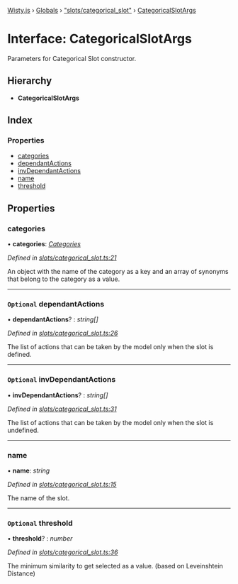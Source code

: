 [Wisty.js](../README.md) › [Globals](../globals.md) › ["slots/categorical_slot"](../modules/_slots_categorical_slot_.md) › [CategoricalSlotArgs](_slots_categorical_slot_.categoricalslotargs.md)

# Interface: CategoricalSlotArgs

Parameters for Categorical Slot constructor.

## Hierarchy

* **CategoricalSlotArgs**

## Index

### Properties

* [categories](_slots_categorical_slot_.categoricalslotargs.md#categories)
* [dependantActions](_slots_categorical_slot_.categoricalslotargs.md#optional-dependantactions)
* [invDependantActions](_slots_categorical_slot_.categoricalslotargs.md#optional-invdependantactions)
* [name](_slots_categorical_slot_.categoricalslotargs.md#name)
* [threshold](_slots_categorical_slot_.categoricalslotargs.md#optional-threshold)

## Properties

###  categories

• **categories**: *[Categories](../modules/_slots_categorical_slot_.md#categories)*

*Defined in [slots/categorical_slot.ts:21](https://github.com/the-new-sky/Wisty.js/blob/22c0b6f/src/slots/categorical_slot.ts#L21)*

An object with the name of the category as a key and an array of synonyms that belong to
the category as a value.

___

### `Optional` dependantActions

• **dependantActions**? : *string[]*

*Defined in [slots/categorical_slot.ts:26](https://github.com/the-new-sky/Wisty.js/blob/22c0b6f/src/slots/categorical_slot.ts#L26)*

The list of actions that can be taken by the model only when the slot is defined.

___

### `Optional` invDependantActions

• **invDependantActions**? : *string[]*

*Defined in [slots/categorical_slot.ts:31](https://github.com/the-new-sky/Wisty.js/blob/22c0b6f/src/slots/categorical_slot.ts#L31)*

The list of actions that can be taken by the model only when the slot is undefined.

___

###  name

• **name**: *string*

*Defined in [slots/categorical_slot.ts:15](https://github.com/the-new-sky/Wisty.js/blob/22c0b6f/src/slots/categorical_slot.ts#L15)*

The name of the slot.

___

### `Optional` threshold

• **threshold**? : *number*

*Defined in [slots/categorical_slot.ts:36](https://github.com/the-new-sky/Wisty.js/blob/22c0b6f/src/slots/categorical_slot.ts#L36)*

The minimum similarity to get selected as a value. (based on Leveinshtein Distance)
